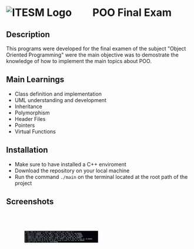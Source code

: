 #  <img src="https://libreria-ditesa.com/media/catalog/category/pngwing.com.png" alt="ITESM Logo" style="float: center; margin-right: 50px;" width="200"/> POO Final Exam 

## Description
This programs were developed for the final examen of the subject "Object Oriented Programming" were the main objective was to demostrate the knowledge of how to implement the main topics about POO. 

## Main Learnings 
* Class definition and implementation
* UML understanding and development
* Inheritance
* Polymorphism
* Header Files
* Pointers
* Virtual Functions

## Installation
* Make sure to have installed a C++ enviroment 
* Download the repository on your local machine
* Run the command <code>./main</code> on the terminal located at the root path of the project

## Screenshots
<img src="./images/TestExecution.png" alt="Exam Tests Execution" style="float: left; margin: 50px;" width="200"/> 
